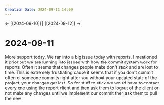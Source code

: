 ```yaml
---
Creation Date: 2024-09-11 14:09
---
```


<- [[2024-09-10]] | [[2024-09-12]]  ->

# 2024-09-11
More support today. We ran into a big issue today with reports. I mentioned it prior but we are running into issues with how the commit system work for reports. Often it seems that changes people make don't *stick* and are lost to time. This is extremely frustrating cause it seems that if you don't commit often or someone commits right after you without your updated state of the project, your changes get lost. So for stuff to stick we would have to contact every one using the report client and then ask them to logout of the client or not make any changes until we implement our commit then ask them to pull the new 